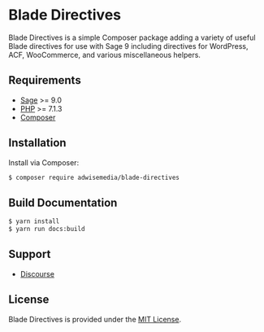 # Blade Directives

Blade Directives is a simple Composer package adding a variety of useful Blade directives for use with Sage 9 including directives for WordPress, ACF, WooCommerce, and various miscellaneous helpers.

## Requirements

- [Sage](https://github.com/roots/sage) >= 9.0
- [PHP](https://secure.php.net/manual/en/install.php) >= 7.1.3
- [Composer](https://getcomposer.org/download/)

## Installation

Install via Composer:

```bash
$ composer require adwisemedia/blade-directives
```

## Build Documentation

```bash
$ yarn install
$ yarn run docs:build
```

## Support

- [Discourse](https://discourse.roots.io/t/blade-directives-for-sage/14301)


## License

Blade Directives is provided under the [MIT License](https://github.com/Adwisemedia-AB/blade-directives/blob/master/LICENSE.md).
